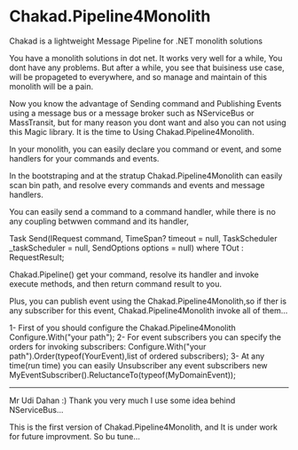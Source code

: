 # Chakad.Pipeline4Monolith
Chakad is a lightweight Message Pipeline for .NET monolith solutions

You have a monolith solutions in dot net. It works very well for a while, You dont have any problems.
But after a while, you see that buisiness use case, will be propageted to everywhere, and so manage and maintain of 
this monolith will be a pain.

Now you know the advantage of Sending command and Publishing Events using a message bus or a message broker such as NServiceBus
or MassTransit, but for many reason you dont want and also you can not using this Magic library.
It is the time to Using Chakad.Pipeline4Monolith.

In your monolith, you can easily declare you command or event, and some handlers for your commands and events.

In the bootstraping and at the stratup Chakad.Pipeline4Monolith can easily scan bin path, and resolve every commands and events and 
message handlers.

You can easily send a command to a command handler, while there is no any coupling betwwen command and its handler,

Task<TOut> Send<TOut>(IRequest<TOut> command, TimeSpan? timeout = null,
            TaskScheduler _taskScheduler = null, SendOptions options = null) where TOut : RequestResult;
            
Chakad.Pipeline() get your command, resolve its handler and invoke execute methods, and then return command result to you.

Plus, you can publish event using the Chakad.Pipeline4Monolith,so if ther is any subscriber for this event, Chakad.Pipeline4Monolith
invoke all of them...

1- First of you should configure the Chakad.Pipeline4Monolith
            Configure.With("your path");
2- For event subscribers you can specify the orders for invoking subscribers:
            Configure.With("your path").Order(typeof(YourEvent),list of ordered subscribers);
3- At any time(run time) you can easily Unsubscriber any event subscribers
            new MyEventSubscriber().ReluctanceTo(typeof(MyDomainEvent));
            
-----------------------------------------------------
Mr Udi Dahan :) Thank you very much 
I use some idea behind NServiceBus...

This is the first version of Chakad.Pipeline4Monolith, and It is under work for future improvment.
So bu tune...
